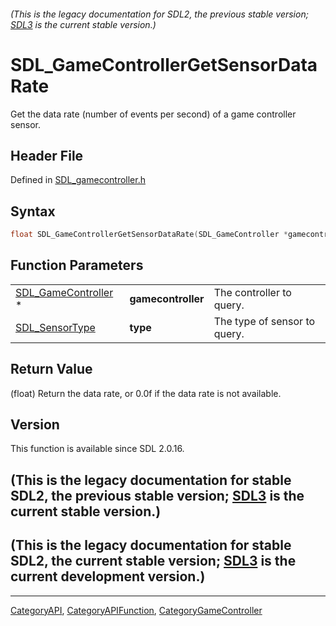 ###### (This is the legacy documentation for SDL2, the previous stable version; [SDL3](https://wiki.libsdl.org/SDL3/) is the current stable version.)
# SDL_GameControllerGetSensorDataRate

Get the data rate (number of events per second) of a game controller sensor.

## Header File

Defined in [SDL_gamecontroller.h](https://github.com/libsdl-org/SDL/blob/SDL2/include/SDL_gamecontroller.h)

## Syntax

```c
float SDL_GameControllerGetSensorDataRate(SDL_GameController *gamecontroller, SDL_SensorType type);
```

## Function Parameters

|                                            |                    |                              |
| ------------------------------------------ | ------------------ | ---------------------------- |
| [SDL_GameController](SDL_GameController) * | **gamecontroller** | The controller to query.     |
| [SDL_SensorType](SDL_SensorType)           | **type**           | The type of sensor to query. |

## Return Value

(float) Return the data rate, or 0.0f if the data rate is not available.

## Version

This function is available since SDL 2.0.16.

## (This is the legacy documentation for stable SDL2, the previous stable version; [SDL3](https://wiki.libsdl.org/SDL3/) is the current stable version.)



## (This is the legacy documentation for stable SDL2, the current stable version; [SDL3](https://wiki.libsdl.org/SDL3/) is the current development version.)



----
[CategoryAPI](CategoryAPI), [CategoryAPIFunction](CategoryAPIFunction), [CategoryGameController](CategoryGameController)

